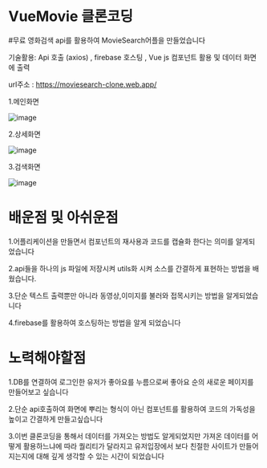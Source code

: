 # VueMovie 클론코딩


#무료 영화검색 api를 활용하여 MovieSearch어플을 만들었습니다

기술활용: Api 호출 (axios)  , firebase 호스팅 , Vue js 컴포넌트 활용 및 데이터 화면에 출력

url주소 : https://moviesearch-clone.web.app/

1.메인화면

![image](https://user-images.githubusercontent.com/104083733/174602733-723787cd-5155-46be-bebd-28f35ead378a.png)





2.상세화면

![image](https://user-images.githubusercontent.com/104083733/174602950-8828a6bd-7299-4856-9409-2c4047f70ba6.png)


3.검색화면

![image](https://user-images.githubusercontent.com/104083733/174603076-7ad88121-e318-49e9-a6b8-4a9560901a4d.png)



# 배운점 및 아쉬운점

1.어플리케이션을 만들면서 컴포넌트의 재사용과 코드를 캡슐화 한다는 의미를 알게되었습니다

2.api들을 하나의 js 파일에 저장시켜 utils화 시켜 소스를 간결하게 표현하는 방법을 배웠습니다.

3.단순 텍스트 출력뿐만 아니라 동영상,이미지를 불러와 접목시키는 방법을 알게되었습니다

4.firebase를 활용하여 호스팅하는 방법을 알게 되었습니다

# 노력해야할점 
1.DB를 연결하여 로그인한 유저가 좋아요를 누름으로써 좋아요 순의 새로운 페이지를 만들어보고 싶습니다

2.단순 api호출하여 화면에 뿌리는 형식이 아닌 컴포넌트를 활용하여 코드의 가독성을 높이고 간결하게 만들고싶습니다

3.이번 클론코딩을 통해서 데이터를 가져오는 방법도 알게되었지만 가져온 데이터를 어떻게 활용하느냐에 따라 퀄리티가 달라지고 유저입장에서 보다 친절한 사이트가 만들어지는지에 대해 깊게 생각할 수 있는 시간이 되었습니다 

